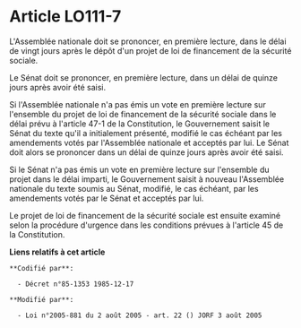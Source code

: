 # Article LO111-7

L'Assemblée nationale doit se prononcer, en première lecture, dans le délai de vingt jours après le dépôt d'un projet de loi
de financement de la sécurité sociale.

Le Sénat doit se prononcer, en première lecture, dans un délai de quinze jours après avoir été saisi.

Si l'Assemblée nationale n'a pas émis un vote en première lecture sur l'ensemble du projet de loi de financement de la
sécurité sociale dans le délai prévu à l'article 47-1 de la Constitution, le Gouvernement saisit le Sénat du texte qu'il a
initialement présenté, modifié le cas échéant par les amendements votés par l'Assemblée nationale et acceptés par lui. Le
Sénat doit alors se prononcer dans un délai de quinze jours après avoir été saisi.

Si le Sénat n'a pas émis un vote en première lecture sur l'ensemble du projet dans le délai imparti, le Gouvernement saisit à
nouveau l'Assemblée nationale du texte soumis au Sénat, modifié, le cas échéant, par les amendements votés par le Sénat et
acceptés par lui.

Le projet de loi de financement de la sécurité sociale est ensuite examiné selon la procédure d'urgence dans les conditions
prévues à l'article 45 de la Constitution.

**Liens relatifs à cet article**

	**Codifié par**:

	  - Décret n°85-1353 1985-12-17

	**Modifié par**:

	  - Loi n°2005-881 du 2 août 2005 - art. 22 () JORF 3 août 2005
